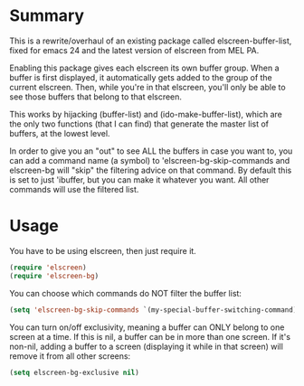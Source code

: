 # Summary

This is a rewrite/overhaul of an existing package called elscreen-buffer-list,
fixed for emacs 24 and the latest version of elscreen from MEL PA.

Enabling this package gives each elscreen its own buffer group.
When a buffer is first displayed, it automatically gets added to the
group of the current elscreen. Then, while you're in that elscreen,
you'll only be able to see those buffers that belong to that elscreen.

This works by hijacking (buffer-list) and (ido-make-buffer-list), which
are the only two functions (that I can find) that generate the master
list of buffers, at the lowest level.

In order to give you an "out" to see ALL the buffers in case you want to,
you can add a command name (a symbol) to 'elscreen-bg-skip-commands and
elscreen-bg will "skip" the filtering advice on that command. By default
this is set to just 'ibuffer, but you can make it whatever you want. All
other commands will use the filtered list.

# Usage

You have to be using elscreen, then just require it.

```lisp
(require 'elscreen)
(require 'elscreen-bg)
```

You can choose which commands do NOT filter the buffer list:

```lisp
(setq 'elscreen-bg-skip-commands `(my-special-buffer-switching-command))
```

You can turn on/off exclusivity, meaning a buffer can ONLY belong to one
screen at a time. If this is nil, a buffer can be in more than one screen.
If it's non-nil, adding a buffer to a screen (displaying it while in that
screen) will remove it from all other screens:

```lisp
(setq elscreen-bg-exclusive nil)
```
